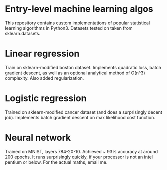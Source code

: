 # Entry-level machine learning algos
This repository contains custom implementations of popular statistical learning algorithms in Python3. Datasets tested on taken from sklearn.datasets.

# Linear regression
Train on sklearn-modified boston dataset. Implements quadratic loss, batch gradient descent, as well as an optional analytical method of O(n^3) complexity. Also added regularization. 

# Logistic regression
Trained on sklearn-modified cancer dataset (and does a surprisingly decent job). Implements batch gradient descent on max likelihood cost function.

# Neural network
Trained on MNIST, layers 784-20-10. Achieved ~ 93% accuracy at around 200 epochs. It runs surprisingly quickly, if your processor is not an intel pentium or below. For the actual maths, email me. 


